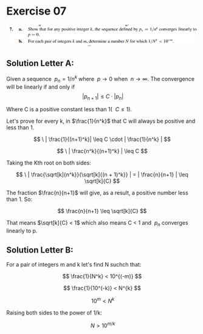 # Exercise 07

![image](image.png)

## Solution Letter A:

Given a sequence $\ p_{n} = 1 / n^{k}$ where $\ p \to 0$ when $\ n \to \infty$. The convergence will be linearly if and only if
$$
\ | p_{n+1} | \leq C \cdot | p_{n} |
$$

Where C is a positive constant less than 1( $\ C \leq 1$).

Let's prove for every k, in  $\frac{1}{n^k}$ that C will always be positive and less than 1.

$$
\ | \frac{1}{(n+1)^k}| \leq C \cdot | \frac{1}{n^k} |
$$

$$ 
\ | \frac{n^k}{(n+1)^k} | \leq C
$$

Taking the Kth root on both sides:

$$
\ | \frac{\sqrt[k]{n^k}}{\sqrt[k]{(n + 1)^k}} | = | \frac{n}{n+1} |  \leq \sqrt[k]{C}
$$

The fraction $\frac{n}{n+1}$ will give, as a result, a positive number less than 1. So:

$$
\frac{n}{n+1} \leq \sqrt[k]{C}
$$

That means $\sqrt[k]{C} < 1$ which also means C < 1 and $\ p_{n}$ converges linearly to p.


## Solution Letter B:
For a pair of integers m and k let's find N suchch that:

$$
\frac{1}{N^k} < 10^{(-m)}
$$

$$
\frac{1}{10^(-k)} < N^{k}
$$

$$
\ 10^m < N^{k}
$$

Raising both sides to the power of 1/k:

$$
\ N > 10^{m/k}
$$
